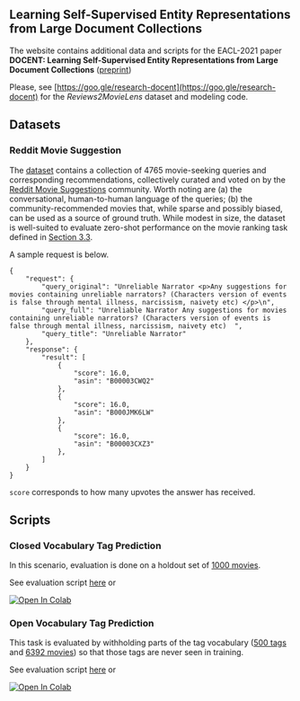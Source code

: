<!-- ## DOCENT: Learning Self-Supervised Entity Representations from Large Document Collections -->

## Learning Self-Supervised Entity Representations from Large Document Collections

The website contains additional data and scripts for the EACL-2021 paper **DOCENT: Learning Self-Supervised Entity Representations from Large Document Collections** ([preprint](http://storage.googleapis.com/gresearch/docent/docent_eacl2021_final_v3.pdf))

Please, see [https://goo.gle/research-docent](https://goo.gle/research-docent) for the *Reviews2MovieLens* dataset and modeling code. 

## Datasets

### Reddit Movie Suggestion

The [dataset](https://github.com/urikz/docent/raw/gh-pages/docent/reddit/reddit.json) contains a collection of 4765 movie-seeking queries and corresponding recommendations, collectively curated and voted on by the [Reddit Movie Suggestions](https://www.reddit.com/r/MovieSuggestions) community. Worth noting are (a) the conversational, human-to-human language of the queries; (b) the community-recommended movies that, while sparse and possibly biased, can be used as a source of ground truth. While modest in size, the dataset is well-suited to evaluate zero-shot performance on the movie ranking task defined in [Section 3.3](http://storage.googleapis.com/gresearch/docent/docent_eacl2021_final_v3.pdf).

A sample request is below. 
```
{
    "request": {
        "query_original": "Unreliable Narrator <p>Any suggestions for movies containing unreliable narrators? (Characters version of events is false through mental illness, narcissism, naivety etc) </p>\n",
        "query_full": "Unreliable Narrator Any suggestions for movies containing unreliable narrators? (Characters version of events is false through mental illness, narcissism, naivety etc)  ",
        "query_title": "Unreliable Narrator"
    },
    "response": {
        "result": [
            {
                "score": 16.0,
                "asin": "B00003CWQ2"
            },
            {
                "score": 16.0,
                "asin": "B000JMK6LW"
            },
            {
                "score": 16.0,
                "asin": "B00003CXZ3"
            },
        ]
    }
}
```

``score`` corresponds to how many upvotes the answer has received.

## Scripts

### Closed Vocabulary Tag Prediction

In this scenario, evaluation is done on a holdout set of [1000 movies](https://urikz-research-docent.s3.us-west-1.amazonaws.com/MovieLensTagPrediction/MoviesHoldout/Data/test.asin.csv).

See evaluation script [here](https://github.com/urikz/docent/blob/gh-pages/docent/tag/closed/MoviesHoldoutEval.ipynb) or

[![Open In Colab](https://colab.research.google.com/assets/colab-badge.svg)](https://colab.research.google.com/github/urikz/docent/blob/gh-pages/docent/tag/closed/MoviesHoldoutEval.ipynb)

### Open Vocabulary Tag Prediction

This task is evaluated by withholding parts of the tag vocabulary ([500 tags](https://urikz-research-docent.s3.us-west-1.amazonaws.com/MovieLensTagPrediction/TagsHoldout/Data/test.tag.csv) and [6392 movies](https://urikz-research-docent.s3.us-west-1.amazonaws.com/MovieLensTagPrediction/TagsHoldout/Data/test.asin.csv)) so that those tags are never seen in training.

See evaluation script [here](https://github.com/urikz/docent/blob/gh-pages/docent/tag/open/TagsHoldoutEval.ipynb) or

[![Open In Colab](https://colab.research.google.com/assets/colab-badge.svg)](https://colab.research.google.com/github/urikz/docent/blob/gh-pages/docent/tag/open/TagsHoldoutEval.ipynb)


<!-- ## Citation

Please cite the following paper if you use the data in any way:
```bibtex
TBD
```
 -->